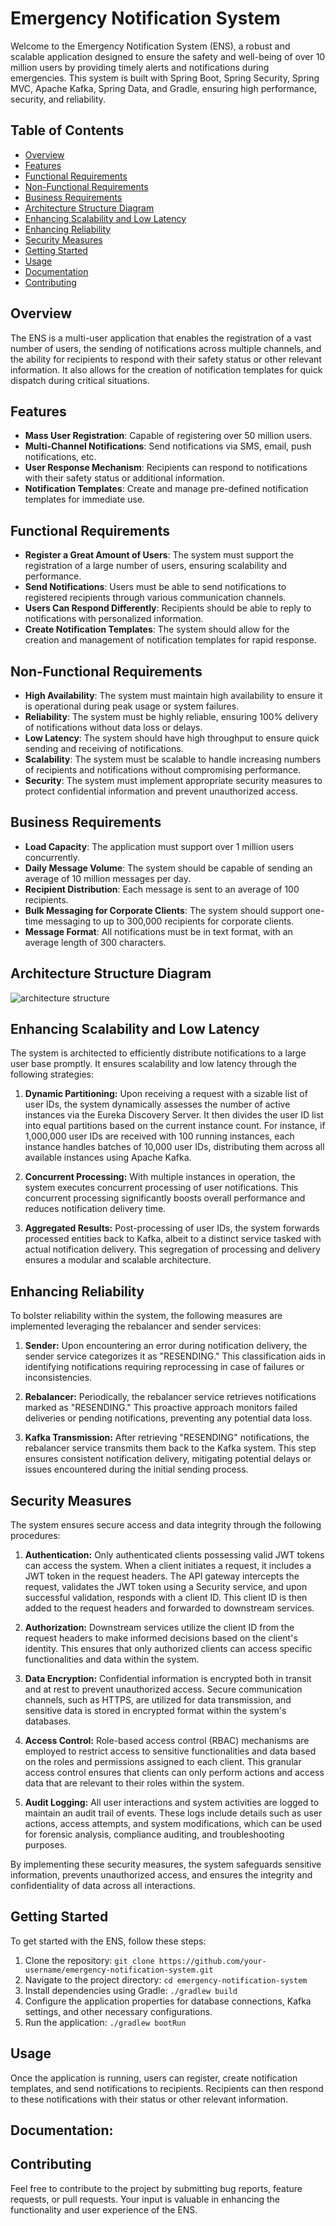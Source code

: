 # Emergency Notification System

Welcome to the Emergency Notification System (ENS), a robust and scalable application designed to ensure the safety and well-being of over 10 million users by providing timely alerts and notifications during emergencies. This system is built with Spring Boot, Spring Security, Spring MVC, Apache Kafka, Spring Data, and Gradle, ensuring high performance, security, and reliability.

## Table of Contents

- [Overview](#overview)
- [Features](#features)
- [Functional Requirements](#functional-requirements)
- [Non-Functional Requirements](#non-functional-requirements)
- [Business Requirements](#business-requirements)
- [Architecture Structure Diagram](#architecture-structure-diagram)
- [Enhancing Scalability and Low Latency](#enhancing-scalability-and-low-latency)
- [Enhancing Reliability](#enhancing-reliability)
- [Security Measures](#security-measures)
- [Getting Started](#getting-started)
- [Usage](#usage)
- [Documentation](#documentation)
- [Contributing](#contributing)


## Overview

The ENS is a multi-user application that enables the registration of a vast number of users, the sending of notifications across multiple channels, and the ability for recipients to respond with their safety status or other relevant information. It also allows for the creation of notification templates for quick dispatch during critical situations.

## Features

- **Mass User Registration**: Capable of registering over 50 million users.
- **Multi-Channel Notifications**: Send notifications via SMS, email, push notifications, etc.
- **User Response Mechanism**: Recipients can respond to notifications with their safety status or additional information.
- **Notification Templates**: Create and manage pre-defined notification templates for immediate use.

## Functional Requirements

- **Register a Great Amount of Users**: The system must support the registration of a large number of users, ensuring scalability and performance.
- **Send Notifications**: Users must be able to send notifications to registered recipients through various communication channels.
- **Users Can Respond Differently**: Recipients should be able to reply to notifications with personalized information.
- **Create Notification Templates**: The system should allow for the creation and management of notification templates for rapid response.

## Non-Functional Requirements

- **High Availability**: The system must maintain high availability to ensure it is operational during peak usage or system failures.
- **Reliability**: The system must be highly reliable, ensuring 100% delivery of notifications without data loss or delays.
- **Low Latency**: The system should have high throughput to ensure quick sending and receiving of notifications.
- **Scalability**: The system must be scalable to handle increasing numbers of recipients and notifications without compromising performance.
- **Security**: The system must implement appropriate security measures to protect confidential information and prevent unauthorized access.

## Business Requirements

- **Load Capacity**: The application must support over 1 million users concurrently.
- **Daily Message Volume**: The system should be capable of sending an average of 10 million messages per day.
- **Recipient Distribution**: Each message is sent to an average of 100 recipients.
- **Bulk Messaging for Corporate Clients**: The system should support one-time messaging to up to 300,000 recipients for corporate clients.
- **Message Format**: All notifications must be in text format, with an average length of 300 characters.

## Architecture Structure Diagram

![architecture structure](images/architecture-diagram.jpg)

## Enhancing Scalability and Low Latency

The system is architected to efficiently distribute notifications to a large user base promptly. It ensures scalability and low latency through the following strategies:

1. **Dynamic Partitioning:** Upon receiving a request with a sizable list of user IDs, the system dynamically assesses the number of active instances via the Eureka Discovery Server. It then divides the user ID list into equal partitions based on the current instance count. For instance, if 1,000,000 user IDs are received with 100 running instances, each instance handles batches of 10,000 user IDs, distributing them across all available instances using Apache Kafka.


2. **Concurrent Processing:** With multiple instances in operation, the system executes concurrent processing of user notifications. This concurrent processing significantly boosts overall performance and reduces notification delivery time.


3. **Aggregated Results:** Post-processing of user IDs, the system forwards processed entities back to Kafka, albeit to a distinct service tasked with actual notification delivery. This segregation of processing and delivery ensures a modular and scalable architecture.

## Enhancing Reliability

To bolster reliability within the system, the following measures are implemented leveraging the rebalancer and sender services:

1. **Sender:** Upon encountering an error during notification delivery, the sender service categorizes it as "RESENDING." This classification aids in identifying notifications requiring reprocessing in case of failures or inconsistencies.


2. **Rebalancer:** Periodically, the rebalancer service retrieves notifications marked as "RESENDING." This proactive approach monitors failed deliveries or pending notifications, preventing any potential data loss.


3. **Kafka Transmission:** After retrieving "RESENDING" notifications, the rebalancer service transmits them back to the Kafka system. This step ensures consistent notification delivery, mitigating potential delays or issues encountered during the initial sending process.

## Security Measures

The system ensures secure access and data integrity through the following procedures:

1. **Authentication:** Only authenticated clients possessing valid JWT tokens can access the system. When a client initiates a request, it includes a JWT token in the request headers. The API gateway intercepts the request, validates the JWT token using a Security service, and upon successful validation, responds with a client ID. This client ID is then added to the request headers and forwarded to downstream services.


2. **Authorization:** Downstream services utilize the client ID from the request headers to make informed decisions based on the client's identity. This ensures that only authorized clients can access specific functionalities and data within the system.


3. **Data Encryption:** Confidential information is encrypted both in transit and at rest to prevent unauthorized access. Secure communication channels, such as HTTPS, are utilized for data transmission, and sensitive data is stored in encrypted format within the system's databases.


4. **Access Control:** Role-based access control (RBAC) mechanisms are employed to restrict access to sensitive functionalities and data based on the roles and permissions assigned to each client. This granular access control ensures that clients can only perform actions and access data that are relevant to their roles within the system.


5. **Audit Logging:** All user interactions and system activities are logged to maintain an audit trail of events. These logs include details such as user actions, access attempts, and system modifications, which can be used for forensic analysis, compliance auditing, and troubleshooting purposes.


By implementing these security measures, the system safeguards sensitive information, prevents unauthorized access, and ensures the integrity and confidentiality of data across all interactions.

## Getting Started

To get started with the ENS, follow these steps:

1. Clone the repository: `git clone https://github.com/your-username/emergency-notification-system.git`
2. Navigate to the project directory: `cd emergency-notification-system`
3. Install dependencies using Gradle: `./gradlew build`
4. Configure the application properties for database connections, Kafka settings, and other necessary configurations.
5. Run the application: `./gradlew bootRun`

## Usage

Once the application is running, users can register, create notification templates, and send notifications to recipients. Recipients can then respond to these notifications with their status or other relevant information.

## Documentation:

## Contributing

Feel free to contribute to the project by submitting bug reports, feature requests, or pull requests. Your input is valuable in enhancing the functionality and user experience of the ENS.